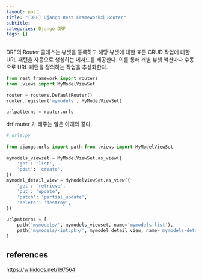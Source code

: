 ```yaml
---
layout: post
title: "[DRF] Django Rest Framework의 Router"
subtitle:
categories: Django DRF
tags: []
---
```

  
DRF의 Router 클래스는 뷰셋을 등록하고 해당 뷰셋에 대한 표준 CRUD 작업에 대한 URL 패턴을 자동으로 생성하는 메서드를 제공한다. 이를 통해 개별 뷰셋 액션마다 수동으로 URL 패턴을 정의하는 작업을 추상화한다.   
  
```python  
from rest_framework import routers   
from .views import MyModelViewSet   
  
router = routers.DefaultRouter()   
router.register('mymodels', MyModelViewSet)   
  
urlpatterns = router.urls  
```  
  
drf router 가 해주는 일은 아래와 같다.   
```python  
# urls.py  
  
from django.urls import path from .views import MyModelViewSet  
  
mymodels_viewset = MyModelViewSet.as_view({   
	'get': 'list',   
	'post': 'create',   
})   
mymodel_detail_view = MyModelViewSet.as_view({   
	'get': 'retrieve',   
	'put': 'update',   
	'patch': 'partial_update',   
	'delete': 'destroy',   
})  
  
urlpatterns = [   
	path('mymodels/', mymodels_viewset, name='mymodels-list'),   
	path('mymodels/<int:pk>/', mymodel_detail_view, name='mymodels-detail'),   
]  
```  
  
  
## references  
<https://wikidocs.net/197564>  
  